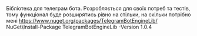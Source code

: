 Бібліотека для телеграм бота. Розробляється для своїх потреб та тестів, тому функціонал буде розширятись рівно на стільки, на скільки потрібно мені
https://www.nuget.org/packages/TelegramBotEngineLib/
NuGet\Install-Package TelegramBotEngineLib -Version 1.0.4
